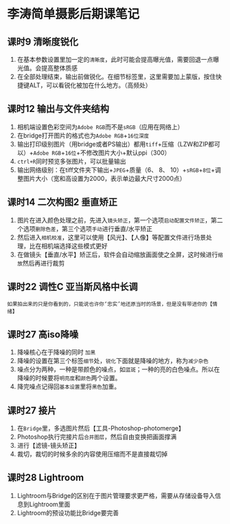 # 李涛简单摄影后期课笔记

## 课时9 清晰度锐化

1. 在基本参数设置里加一定的`清晰度`，此时可能会提高曝光值，需要回退一点曝光值。会提高整体质感
2. 在全部处理结束，输出前做锐化。在细节标签里，这里需要加上蒙版，按住快捷键ALT，可以看锐化被加在什么地方。（高频处）

## 课时12 输出与文件夹结构

1. 相机端设置色彩空间为`Adobe RGB`而不是`sRGB`（应用在网络上）
2. 在bridge打开图片的格式也为`Adobe RGB`+`16位深度`
3. 输出打印级别图片（用bridge或者PS输出）都用`tiff`+压缩（LZW和ZIP都可以）+`Adobe RGB`+`16位`+不修改图片大小+默认ppi（300）
4. `ctrl+R`同时预览多张图片，可以批量输出
5. 输出网络级别：在tiff文件夹下输出+`JPEG`+质量（6、 8、 10）+`sRGB`+`8位`+调整图片大小（宽和高设置为2000，表示单边最大尺寸2000点）
  
## 课时14 二次构图2 垂直矫正

1. 图片在进入颜色处理之前，先进入`镜头矫正`，第一个选项`启动配置文件矫正`，第二个选项`删除色差`，第三个选项`手动`进行垂直/水平矫正
2. 然后进入`相机校准`，这里可以使用【风光】、【人像】等配置文件进行场景处理，比在相机端选择这些模式更好
3. 在做镜头【垂直/水平】矫正后，软件会自动缩放画面使之全屏，这时候进行`缩放`然后再进行裁剪

## 课时22 调性C 亚当斯风格中长调

`如果拍出来的只是你看到的，只能说也许你‘忠实’地还原当时的场景，但是没有带进你的【情绪】`

## 课时27 高iso降噪

1. 降噪核心在于降噪的同时 `加黑`
2. 降噪的设置在第三个标签`细节`处，`锐化`下面就是降噪的地方，称为`减少杂色`
3. 噪点分为两种，一种是带颜色的噪点，如`蓝斑`；一种的亮的白色噪点。所以在降噪的时候要将`明亮度`和`颜色`两个设置。
4. 降完噪点记得回`基本设置`里将`黑色`加重。

## 课时27 接片

1. 在`Bridge`里，多选图片然后【工具-Photoshop-photomerge】
2. Photoshop执行完接片后`合并图层`，然后自由变换把画面撑满
3. 进行【滤镜-镜头矫正】
4. 裁切，裁切的时候多余的内容使用压缩而不是直接裁切掉

## 课时28 Lightroom

1. Lightroom与Bridge的区别在于图片管理要求更严格，需要从存储设备导入信息到Lightroom里面
2. Lightroom的预设功能比Bridge要完善